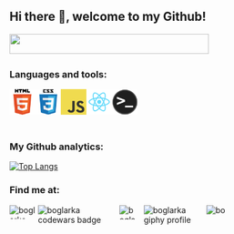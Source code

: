 ## Hi there 👋, welcome to my Github!


<img src="https://media.giphy.com/media/lT0HP0L3SQGHaPe4u0/giphy.gif" width="350px" height="35px"/>

<br/>

### Languages and tools:


[<img align="left" alt="html5" width="45px" src="https://raw.githubusercontent.com/github/explore/80688e429a7d4ef2fca1e82350fe8e3517d3494d/topics/html/html.png"/>][html]

[<img align="left" alt="css3" width="45px" src="https://raw.githubusercontent.com/github/explore/80688e429a7d4ef2fca1e82350fe8e3517d3494d/topics/css/css.png"/>][css]

[<img align="left" alt="javascript" width="45px" src="https://raw.githubusercontent.com/github/explore/80688e429a7d4ef2fca1e82350fe8e3517d3494d/topics/javascript/javascript.png"/>][js]

[<img align="left" alt="react" width="45px" src="https://raw.githubusercontent.com/github/explore/80688e429a7d4ef2fca1e82350fe8e3517d3494d/topics/react/react.png"/>][react]

<img align="left" alt="terminal" width="45px" src="https://raw.githubusercontent.com/github/explore/80688e429a7d4ef2fca1e82350fe8e3517d3494d/topics/terminal/terminal.png"/>


<br/> 
<br/>
<br/>
<br/>


### My Github analytics:

[![Top Langs](https://github-readme-stats.vercel.app/api/top-langs/?username=boglarkasebestyen)](https://github.com/anuraghazra/github-readme-stats)

### Find me at:

[<img align="left" style="margin-right:5px" width="45px" height="24px" alt="boglarka Linkedin profile" width="22px" src="https://i.imgur.com/gSsmG2R.png">][Linkedin]

[<img align="left" alt="boglarka codewars badge" width="130px" src="https://www.codewars.com/users/boglarkasebestyen/badges/micro"/>][codewars]

[<img align="left" style="margin-left:13px" width="30px" height="25px" alt="boglarka canva logo" width="22px" src="https://i.imgur.com/AN7HBb2.png">][canva]

[<img align="left" style="margin-left:13px" width="100px" alt="boglarka giphy profile" width="22px" src="https://upload.wikimedia.org/wikipedia/commons/8/82/Giphy-logo.svg">][giphy]

[<img align="left" style="margin-left:10px" width="35px" height="20px" alt="boglarka behance profile" width="22px" src="https://i.imgur.com/ImIIMK5.png">][behance]


<br/> 
<br/>
<br/>


[LinkedIn]: (https://www.linkedin.com/in/boglarkasebestyen/) 
[Codewars]: (https://www.codewars.com/users/boglarkasebestyen)
[html]: https://html.spec.whatwg.org/
[css]: https://en.wikipedia.org/wiki/CSS
[js]: https://www.javascript.com/
[react]: https://reactjs.org/
[giphy]: https://giphy.com/channel/bsebe
[canva]: https://drive.google.com/file/d/1GqmLavNyv9k5NEwNykYnkiumlY5DRLYv/view?usp=sharing
[behance]: https://www.behance.net/b-sebe







